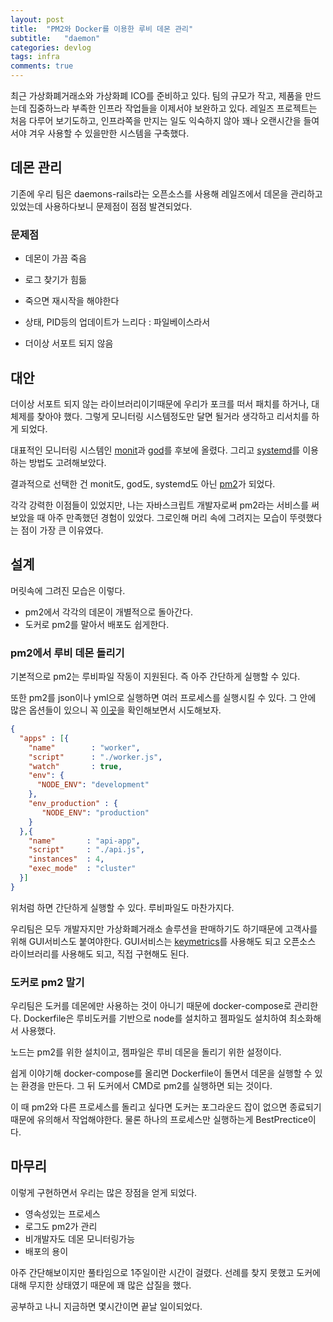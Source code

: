 ```yaml
---
layout: post
title:  "PM2와 Docker를 이용한 루비 데몬 관리"
subtitle:   "daemon"
categories: devlog
tags: infra
comments: true
---
```


최근 가상화폐거래소와 가상화폐 ICO를 준비하고 있다. 팀의 규모가 작고, 제품을 만드는데 집중하느라 부족한 인프라 작업들을 이제서야 보완하고 있다. 레일즈 프로젝트는 처음 다루어 보기도하고, 인프라쪽을 만지는 일도 익숙하지 않아 꽤나 오랜시간을 들여서야 겨우 사용할 수 있을만한 시스템을 구축했다.

## 데몬 관리

기존에 우리 팀은 daemons-rails라는 오픈소스를 사용해 레일즈에서 데몬을 관리하고 있었는데 사용하다보니 문제점이 점점 발견되었다.

### 문제점

- 데몬이 가끔 죽음

- 로그 찾기가 힘듦

- 죽으면 재시작을 해야한다

- 상태, PID등의 업데이트가 느리다 : 파일베이스라서

- 더이상 서포트 되지 않음

## 대안

더이상 서포트 되지 않는 라이브러리이기때문에 우리가 포크를 떠서 패치를 하거나, 대체제를 찾아야 했다. 그렇게 모니터링 시스템정도만 달면 될거라 생각하고 리서치를 하게 되었다.

대표적인 모니터링 시스템인 [monit](https://mmonit.com/monit/)과 [god](http://godrb.com/)를 후보에 올렸다. 그리고 [systemd](https://www.freedesktop.org/wiki/Software/systemd/)를 이용하는 방법도 고려해보았다.

결과적으로 선택한 건 monit도, god도, systemd도 아닌 [pm2](http://pm2.keymetrics.io/)가 되었다.

각각 강력한 이점들이 있었지만, 나는 자바스크립트 개발자로써 pm2라는 서비스를 써보았을 때 아주 만족했던 경험이 있었다. 그로인해 머리 속에 그려지는 모습이 뚜렷했다는 점이 가장 큰 이유였다.

## 설계

머릿속에 그려진 모습은 이렇다.

- pm2에서 각각의 데몬이 개별적으로 돌아간다.
- 도커로 pm2를 말아서 배포도 쉽게한다.

### pm2에서 루비 데몬 돌리기

기본적으로 pm2는 루비파일 작동이 지원된다. 즉 아주 간단하게 실행할 수 있다. 

또한 pm2를 json이나 yml으로 실행하면 여러 프로세스를 실행시킬 수 있다. 그 안에 많은 옵션들이 있으니 꼭 [이곳](http://pm2.keymetrics.io/docs/usage/application-declaration/)을 확인해보면서 시도해보자.

```json
{
  "apps" : [{
    "name"        : "worker",
    "script"      : "./worker.js",
    "watch"       : true,
    "env": {
      "NODE_ENV": "development"
    },
    "env_production" : {
       "NODE_ENV": "production"
    }
  },{
    "name"       : "api-app",
    "script"     : "./api.js",
    "instances"  : 4,
    "exec_mode"  : "cluster"
  }]
}
```

위처럼 하면 간단하게 실행할 수 있다. 루비파일도 마찬가지다.

우리팀은 모두 개발자지만 가상화폐거래소 솔루션을 판매하기도 하기때문에 고객사를 위해 GUI서비스도 붙여야한다. GUI서비스는 [keymetrics](https://keymetrics.io/)를 사용해도 되고 오픈소스 라이브러리를 사용해도 되고, 직접 구현해도 된다.

### 도커로 pm2 말기

우리팀은 도커를 데몬에만 사용하는 것이 아니기 때문에 docker-compose로 관리한다. Dockerfile은 루비도커를 기반으로 node를 설치하고 젬파일도 설치하여 최소화해서 사용했다. 

노드는 pm2를 위한 설치이고, 젬파일은 루비 데몬을 돌리기 위한 설정이다.

쉽게 이야기해 docker-compose를 올리면 Dockerfile이 돌면서 데몬을 실행할 수 있는 환경을 만든다. 그 뒤 도커에서 CMD로 pm2를 실행하면 되는 것이다.

이 때 pm2와 다른 프로세스를 돌리고 싶다면 도커는 포그라운드 잡이 없으면 종료되기 때문에 유의해서 작업해야한다. 물론 하나의 프로세스만 실행하는게 BestPrectice이다.

## 마무리

이렇게 구현하면서 우리는 많은 장점을 얻게 되었다.

- 영속성있는 프로세스
- 로그도 pm2가 관리
- 비개발자도 데몬 모니터링가능
- 배포의 용이

아주 간단해보이지만 풀타임으로 1주일이란 시간이 걸렸다. 선례를 찾지 못했고 도커에 대해 무지한 상태였기 때문에 꽤 많은 삽질을 했다. 

공부하고 나니 지금하면 몇시간이면 끝날 일이되었다.